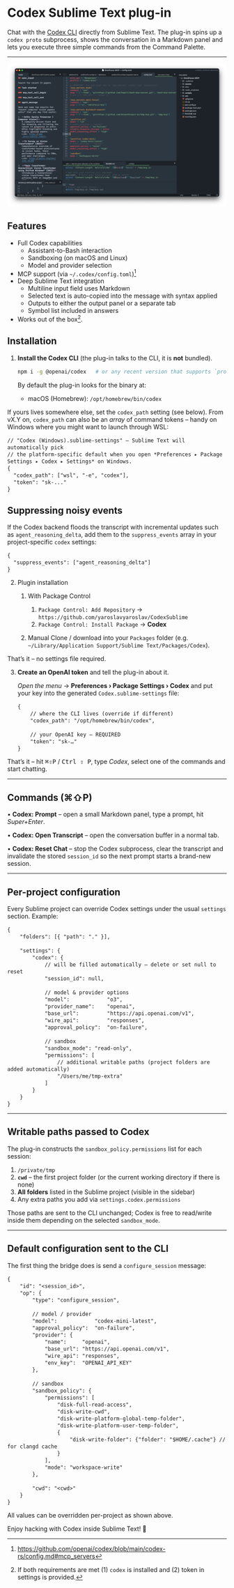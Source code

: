 # Codex Sublime Text plug-in

Chat with the [Codex CLI](https://github.com/openai/codex) directly from Sublime Text.
The plug-in spins up a `codex proto` subprocess, shows the conversation in a
Markdown panel and lets you execute three simple commands from the Command
Palette.

---

![](static/codex_title.png)

## Features

- Full Codex capabilities
    - Assistant-to-Bash interaction
    - Sandboxing (on macOS and Linux)
    - Model and provider selection
- MCP support (via `~/.codex/config.toml`)[^1]
- Deep Sublime Text integration
    - Multiline input field uses Markdown
    - Selected text is auto-copied into the message with syntax applied
    - Outputs to either the output panel or a separate tab
    - Symbol list included in answers
- Works out of the box[^2].

## Installation

1. **Install the Codex CLI** (the plug-in talks to the CLI, it is **not** bundled).

   ```bash
   npm i -g @openai/codex   # or any recent version that supports `proto`
   ```

   By default the plug-in looks for the binary at:

   * macOS (Homebrew): `/opt/homebrew/bin/codex`

If yours lives somewhere else, set the `codex_path` setting (see below).  From
vX.Y on, `codex_path` can also be an *array* of command tokens – handy on
Windows where you might want to launch through WSL:

```jsonc
// "Codex (Windows).sublime-settings" – Sublime Text will automatically pick
// the platform-specific default when you open *Preferences ▸ Package Settings ▸ Codex ▸ Settings* on Windows.
{
  "codex_path": ["wsl", "-e", "codex"],
  "token": "sk-..."
}
```

Suppressing noisy events
-----------------------

If the Codex backend floods the transcript with incremental updates such as
`agent_reasoning_delta`, add them to the `suppress_events` array in your
project-specific `codex` settings:

```jsonc
{
  "suppress_events": ["agent_reasoning_delta"]
}
```

2. Plugin installation
    1. With Package Control
        1. `Package Control: Add Repository` → `https://github.com/yaroslavyaroslav/CodexSublime`  
        2. `Package Control: Install Package` → **Codex**

    2. Manual
        Clone / download into your `Packages` folder (e.g. `~/Library/Application Support/Sublime Text/Packages/Codex`).

That’s it – no settings file required.

3. **Create an OpenAI token** and tell the plug-in about it.

   *Open the menu* → **Preferences › Package Settings › Codex** and put your
   key into the generated `Codex.sublime-settings` file:

   ```jsonc
   {
       // where the CLI lives (override if different)
       "codex_path": "/opt/homebrew/bin/codex",

       // your OpenAI key – REQUIRED
       "token": "sk-…"
   }
   ```

That’s it – hit <kbd>⌘⇧P</kbd> / <kbd>Ctrl ⇧ P</kbd>, type *Codex*, select one of
the commands and start chatting.

---

## Commands (⌘⇧P)

• **Codex: Prompt** – open a small Markdown panel, type a prompt, hit *Super+Enter*.

• **Codex: Open Transcript** – open the conversation buffer in a normal tab.

• **Codex: Reset Chat** – stop the Codex subprocess, clear the transcript and
  invalidate the stored `session_id` so the next prompt starts a brand-new
  session.

---

## Per-project configuration

Every Sublime project can override Codex settings under the usual `settings`
section.  Example:

```jsonc
{
    "folders": [{ "path": "." }],

    "settings": {
        "codex": {
            // will be filled automatically – delete or set null to reset
            "session_id": null,

            // model & provider options
            "model":            "o3",
            "provider_name":    "openai",
            "base_url":         "https://api.openai.com/v1",
            "wire_api":         "responses",
            "approval_policy":  "on-failure",

            // sandbox
            "sandbox_mode": "read-only",
            "permissions": [
                // additional writable paths (project folders are added automatically)
                "/Users/me/tmp-extra"
            ]
        }
    }
}
```

---

## Writable paths passed to Codex

The plug-in constructs the `sandbox_policy.permissions` list for each session:

1. `/private/tmp`
2. **`cwd`** – the first project folder (or the current working directory if
   there is none)
3. **All folders** listed in the Sublime project (visible in the sidebar)
4. Any extra paths you add via `settings.codex.permissions`

Those paths are sent to the CLI unchanged; Codex is free to read/write inside
them depending on the selected `sandbox_mode`.

---

## Default configuration sent to the CLI

The first thing the bridge does is send a `configure_session` message:

```jsonc
{
    "id": "<session_id>",
    "op": {
        "type": "configure_session",

        // model / provider
        "model":            "codex-mini-latest",
        "approval_policy":  "on-failure",
        "provider": {
            "name":     "openai",
            "base_url": "https://api.openai.com/v1",
            "wire_api": "responses",
            "env_key":  "OPENAI_API_KEY"
        },

        // sandbox
        "sandbox_policy": {
            "permissions": [
                "disk-full-read-access",
                "disk-write-cwd",
                "disk-write-platform-global-temp-folder",
                "disk-write-platform-user-temp-folder",
                {
                    "disk-write-folder": {"folder": "$HOME/.cache"} // for clangd cache
                }
            ],
            "mode": "workspace-write"
        },

        "cwd": "<cwd>"
    }
}
```

All values can be overridden per-project as shown above.

Enjoy hacking with Codex inside Sublime Text!  🚀

[^1]: https://github.com/openai/codex/blob/main/codex-rs/config.md#mcp_servers
[^2]: If both requirements are met (1) `codex` is installed and (2) token in settings is provided.
